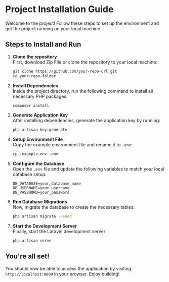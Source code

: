 
# Project Installation Guide

Welcome to the project! Follow these steps to set up the environment and get the project running on your local machine.

## Steps to Install and Run

1. **Clone the repository**  
   First, download Zip File or clone the repository to your local machine:
   ```bash
   git clone https://github.com/your-repo-url.git
   cd your-repo-folder
   ```

2. **Install Dependencies**  
   Inside the project directory, run the following command to install all necessary PHP packages:
   ```bash
   composer install
   ```

3. **Generate Application Key**  
   After installing dependencies, generate the application key by running:
   ```bash
   php artisan key:generate
   ```

4. **Setup Environment File**  
   Copy the example environment file and rename it to `.env`:
   ```bash
   cp .example.env .env
   ```

5. **Configure the Database**  
   Open the `.env` file and update the following variables to match your local database setup:
   ```env
   DB_DATABASE=your_database_name
   DB_USERNAME=your_username
   DB_PASSWORD=your_password
   ```

6. **Run Database Migrations**  
   Now, migrate the database to create the necessary tables:
   ```bash
   php artisan migrate --seed
   ```

7. **Start the Development Server**  
   Finally, start the Laravel development server:
   ```bash
   php artisan serve
   ```

## You're all set!

You should now be able to access the application by visiting `http://localhost:8000` in your browser. Enjoy building!
